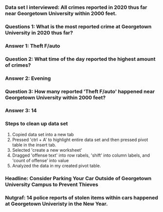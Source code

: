 ### Data set I interviewed: All crimes reported in 2020 thus far near Georgetown University within 2000 feet.

### Questions 1: What is the most reported crime at Georgetown University in 2020 thus far?
### Answer 1: Theft F/auto



### Question 2: What time of the day reported the highest amount of crimes?
### Answer 2: Evening



### Question 3: How many reported 'Theft F/auto' happened near Georgetown University within 2000 feet?
### Answer 3: 14


### Steps to clean up data set

1. Copied data set into a new tab
2. Pressed 'ctrl + A' to highlight entire data set and then pressed pivot table in the insert tab.
3. Selected 'create a new worksheet'
3. Dragged 'offense text' into row rabels, 'shift' into column labels, and 'count of offense' into value
4. Analyzed the data in my created pivot table.

### Headline: Consider Parking Your Car Outside of Georgetown University Campus to Prevent Thieves

### Nutgraf: 14 police reports of stolen items within cars happened at Georgetown Univeristy in the New Year.
